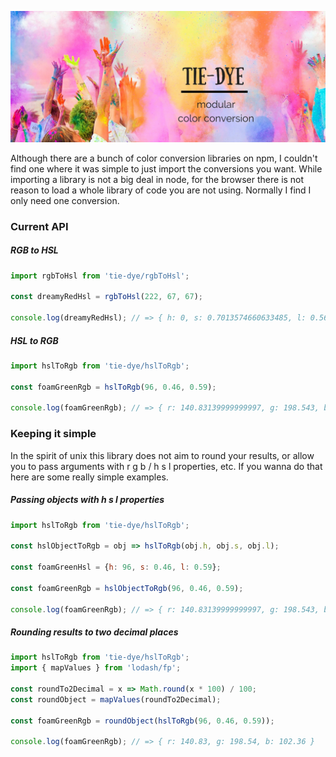 ![tie-dye](https://raw.githubusercontent.com/supercrabtree/tie-dye/master/media/tie-dye-header.jpg)

Although there are a bunch of color conversion libraries on npm, I couldn't find one where it was simple to just import the conversions you want. While importing a library is not a big deal in node, for the browser there is not reason to load a whole library of code you are not using. Normally I find I only need one conversion.

### Current API

##### RGB to HSL

```js
import rgbToHsl from 'tie-dye/rgbToHsl';

const dreamyRedHsl = rgbToHsl(222, 67, 67);

console.log(dreamyRedHsl); // => { h: 0, s: 0.7013574660633485, l: 0.5666666666666667 }
```

##### HSL to RGB

```js
import hslToRgb from 'tie-dye/hslToRgb';

const foamGreenRgb = hslToRgb(96, 0.46, 0.59);

console.log(foamGreenRgb); // => { r: 140.83139999999997, g: 198.543, b: 102.35699999999997 }
```

### Keeping it simple 
In the spirit of unix this library does not aim to round your results, or allow you to pass arguments with r g b / h s l properties, etc. If you wanna do that here are some really simple examples.

##### Passing objects with h s l properties

```js
import hslToRgb from 'tie-dye/hslToRgb';

const hslObjectToRgb = obj => hslToRgb(obj.h, obj.s, obj.l);

const foamGreenHsl = {h: 96, s: 0.46, l: 0.59};

const foamGreenRgb = hslObjectToRgb(96, 0.46, 0.59);

console.log(foamGreenRgb); // => { r: 140.83139999999997, g: 198.543, b: 102.35699999999997 }
```

##### Rounding results to two decimal places

```js
import hslToRgb from 'tie-dye/hslToRgb';
import { mapValues } from 'lodash/fp';

const roundTo2Decimal = x => Math.round(x * 100) / 100;
const roundObject = mapValues(roundTo2Decimal);

const foamGreenRgb = roundObject(hslToRgb(96, 0.46, 0.59));

console.log(foamGreenRgb); // => { r: 140.83, g: 198.54, b: 102.36 }
```
